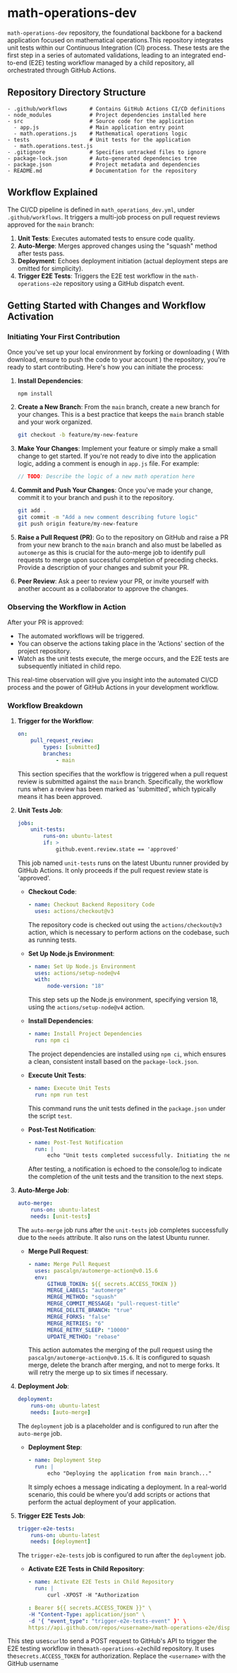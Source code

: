 # math-operations-dev

`math-operations-dev` repository, the foundational backbone for a backend application focused on mathematical operations.This repository integrates unit tests within our Continuous Integration (CI) process. These tests are the first step in a series of automated validations, leading to an integrated end-to-end (E2E) testing workflow managed by a child repository, all orchestrated through GitHub Actions.

## Repository Directory Structure

```
- .github/workflows       # Contains GitHub Actions CI/CD definitions
- node_modules            # Project dependencies installed here
- src                     # Source code for the application
  - app.js                # Main application entry point
  - math.operations.js    # Mathematical operations logic
- tests                   # Unit tests for the application
  - math.operations.test.js
- .gitignore              # Specifies untracked files to ignore
- package-lock.json       # Auto-generated dependencies tree
- package.json            # Project metadata and dependencies
- README.md               # Documentation for the repository
```

## Workflow Explained

The CI/CD pipeline is defined in `math_operations_dev.yml`, under `.github/workflows`. It triggers a multi-job process on pull request reviews approved for the `main` branch:

1. **Unit Tests**: Executes automated tests to ensure code quality.
2. **Auto-Merge**: Merges approved changes using the "squash" method after tests pass.
3. **Deployment**: Echoes deployment initiation (actual deployment steps are omitted for simplicity).
4. **Trigger E2E Tests**: Triggers the E2E test workflow in the `math-operations-e2e` repository using a GitHub dispatch event.

## Getting Started with Changes and Workflow Activation

### Initiating Your First Contribution

Once you've set up your local environment by forking or downloading ( With download, ensure to push the code to your account ) the repository, you're ready to start contributing. Here's how you can initiate the process:

1. **Install Dependencies**:

    ```
    npm install
    ```

2. **Create a New Branch**: From the `main` branch, create a new branch for your changes. This is a best practice that keeps the `main` branch stable and your work organized.

    ```bash
    git checkout -b feature/my-new-feature
    ```

3. **Make Your Changes**: Implement your feature or simply make a small change to get started. If you're not ready to dive into the application logic, adding a comment is enough in `app.js` file. For example:

    ```javascript
    // TODO: Describe the logic of a new math operation here
    ```

4. **Commit and Push Your Changes**: Once you've made your change, commit it to your branch and push it to the repository.

    ```bash
    git add .
    git commit -m "Add a new comment describing future logic"
    git push origin feature/my-new-feature
    ```

5. **Raise a Pull Request (PR)**: Go to the repository on GitHub and raise a PR from your new branch to the `main` branch and also must be labelled as `automerge` as this is crucial for the auto-merge job to identify pull requests to merge upon successful completion of preceding checks. Provide a description of your changes and submit your PR.

6. **Peer Review**: Ask a peer to review your PR, or invite yourself with another account as a collaborator to approve the changes.

### Observing the Workflow in Action

After your PR is approved:

-   The automated workflows will be triggered.
-   You can observe the actions taking place in the 'Actions' section of the project repository.
-   Watch as the unit tests execute, the merge occurs, and the E2E tests are subsequently initiated in child repo.

This real-time observation will give you insight into the automated CI/CD process and the power of GitHub Actions in your development workflow.

### Workflow Breakdown

1. **Trigger for the Workflow**:

    ```yaml
    on:
        pull_request_review:
            types: [submitted]
            branches:
                - main
    ```

    This section specifies that the workflow is triggered when a pull request review is submitted against the `main` branch. Specifically, the workflow runs when a review has been marked as 'submitted', which typically means it has been approved.

2. **Unit Tests Job**:

    ```yaml
    jobs:
        unit-tests:
            runs-on: ubuntu-latest
            if: >
                github.event.review.state == 'approved'
    ```

    This job named `unit-tests` runs on the latest Ubuntu runner provided by GitHub Actions. It only proceeds if the pull request review state is 'approved'.

    - **Checkout Code**:

        ```yaml
        - name: Checkout Backend Repository Code
          uses: actions/checkout@v3
        ```

        The repository code is checked out using the `actions/checkout@v3` action, which is necessary to perform actions on the codebase, such as running tests.

    - **Set Up Node.js Environment**:

        ```yaml
        - name: Set Up Node.js Environment
          uses: actions/setup-node@v4
          with:
              node-version: "18"
        ```

        This step sets up the Node.js environment, specifying version 18, using the `actions/setup-node@v4` action.

    - **Install Dependencies**:

        ```yaml
        - name: Install Project Dependencies
          run: npm ci
        ```

        The project dependencies are installed using `npm ci`, which ensures a clean, consistent install based on the `package-lock.json`.

    - **Execute Unit Tests**:

        ```yaml
        - name: Execute Unit Tests
          run: npm run test
        ```

        This command runs the unit tests defined in the `package.json` under the script `test`.

    - **Post-Test Notification**:
        ```yaml
        - name: Post-Test Notification
          run: |
              echo "Unit tests completed successfully. Initiating the next steps in our testing strategy."
        ```
        After testing, a notification is echoed to the console/log to indicate the completion of the unit tests and the transition to the next steps.

3. **Auto-Merge Job**:

    ```yaml
    auto-merge:
        runs-on: ubuntu-latest
        needs: [unit-tests]
    ```

    The `auto-merge` job runs after the `unit-tests` job completes successfully due to the `needs` attribute. It also runs on the latest Ubuntu runner.

    - **Merge Pull Request**:
        ```yaml
        - name: Merge Pull Request
          uses: pascalgn/automerge-action@v0.15.6
          env:
              GITHUB_TOKEN: ${{ secrets.ACCESS_TOKEN }}
              MERGE_LABELS: "automerge"
              MERGE_METHOD: "squash"
              MERGE_COMMIT_MESSAGE: "pull-request-title"
              MERGE_DELETE_BRANCH: "true"
              MERGE_FORKS: "false"
              MERGE_RETRIES: "6"
              MERGE_RETRY_SLEEP: "10000"
              UPDATE_METHOD: "rebase"
        ```
        This action automates the merging of the pull request using the `pascalgn/automerge-action@v0.15.6`. It is configured to squash merge, delete the branch after merging, and not to merge forks. It will retry the merge up to six times if necessary.

4. **Deployment Job**:

    ```yaml
    deployment:
        runs-on: ubuntu-latest
        needs: [auto-merge]
    ```

    The `deployment` job is a placeholder and is configured to run after the `auto-merge` job.

    - **Deployment Step**:
        ```yaml
        - name: Deployment Step
          run: |
              echo "Deploying the application from main branch..."
        ```
        It simply echoes a message indicating a deployment. In a real-world scenario, this could be where you'd add scripts or actions that perform the actual deployment of your application.

5. **Trigger E2E Tests Job**:

    ```yaml
    trigger-e2e-tests:
        runs-on: ubuntu-latest
        needs: [deployment]
    ```

    The `trigger-e2e-tests` job is configured to run after the `deployment` job.

    - **Activate E2E Tests in Child Repository**:

        ```yaml
        - name: Activate E2E Tests in Child Repository
          run: |
              curl -XPOST -H "Authorization

        : Bearer ${{ secrets.ACCESS_TOKEN }}" \
        -H "Content-Type: application/json" \
        -d '{ "event_type": "trigger-e2e-tests-event" }' \
        https://api.github.com/repos/<username>/math-operations-e2e/dispatches
        ```

This step uses`curl`to send a POST request to GitHub's API to trigger the E2E testing workflow in the`math-operations-e2e`child repository. It uses the`secrets.ACCESS_TOKEN` for authorization. Replace the `<username>` with the GitHub username
